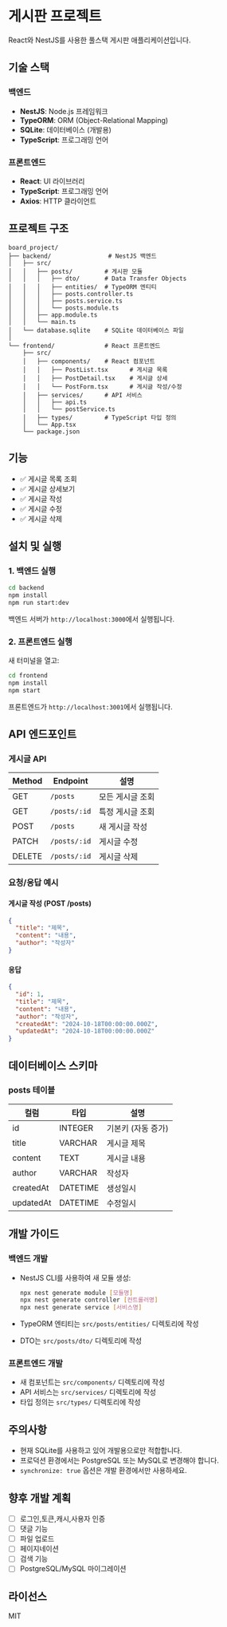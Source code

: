 # 게시판 프로젝트

React와 NestJS를 사용한 풀스택 게시판 애플리케이션입니다.

## 기술 스택

### 백엔드

- **NestJS**: Node.js 프레임워크
- **TypeORM**: ORM (Object-Relational Mapping)
- **SQLite**: 데이터베이스 (개발용)
- **TypeScript**: 프로그래밍 언어

### 프론트엔드

- **React**: UI 라이브러리
- **TypeScript**: 프로그래밍 언어
- **Axios**: HTTP 클라이언트

## 프로젝트 구조

```
board_project/
├── backend/                # NestJS 백엔드
│   ├── src/
│   │   ├── posts/         # 게시판 모듈
│   │   │   ├── dto/       # Data Transfer Objects
│   │   │   ├── entities/  # TypeORM 엔티티
│   │   │   ├── posts.controller.ts
│   │   │   ├── posts.service.ts
│   │   │   └── posts.module.ts
│   │   ├── app.module.ts
│   │   └── main.ts
│   └── database.sqlite    # SQLite 데이터베이스 파일
│
└── frontend/              # React 프론트엔드
    ├── src/
    │   ├── components/    # React 컴포넌트
    │   │   ├── PostList.tsx      # 게시글 목록
    │   │   ├── PostDetail.tsx    # 게시글 상세
    │   │   └── PostForm.tsx      # 게시글 작성/수정
    │   ├── services/      # API 서비스
    │   │   ├── api.ts
    │   │   └── postService.ts
    │   ├── types/         # TypeScript 타입 정의
    │   └── App.tsx
    └── package.json
```

## 기능

- ✅ 게시글 목록 조회
- ✅ 게시글 상세보기
- ✅ 게시글 작성
- ✅ 게시글 수정
- ✅ 게시글 삭제

## 설치 및 실행

### 1. 백엔드 실행

```bash
cd backend
npm install
npm run start:dev
```

백엔드 서버가 `http://localhost:3000`에서 실행됩니다.

### 2. 프론트엔드 실행

새 터미널을 열고:

```bash
cd frontend
npm install
npm start
```

프론트엔드가 `http://localhost:3001`에서 실행됩니다.

## API 엔드포인트

### 게시글 API

| Method | Endpoint     | 설명             |
| ------ | ------------ | ---------------- |
| GET    | `/posts`     | 모든 게시글 조회 |
| GET    | `/posts/:id` | 특정 게시글 조회 |
| POST   | `/posts`     | 새 게시글 작성   |
| PATCH  | `/posts/:id` | 게시글 수정      |
| DELETE | `/posts/:id` | 게시글 삭제      |

### 요청/응답 예시

#### 게시글 작성 (POST /posts)

```json
{
  "title": "제목",
  "content": "내용",
  "author": "작성자"
}
```

#### 응답

```json
{
  "id": 1,
  "title": "제목",
  "content": "내용",
  "author": "작성자",
  "createdAt": "2024-10-18T00:00:00.000Z",
  "updatedAt": "2024-10-18T00:00:00.000Z"
}
```

## 데이터베이스 스키마

### posts 테이블

| 컬럼      | 타입     | 설명               |
| --------- | -------- | ------------------ |
| id        | INTEGER  | 기본키 (자동 증가) |
| title     | VARCHAR  | 게시글 제목        |
| content   | TEXT     | 게시글 내용        |
| author    | VARCHAR  | 작성자             |
| createdAt | DATETIME | 생성일시           |
| updatedAt | DATETIME | 수정일시           |

## 개발 가이드

### 백엔드 개발

- NestJS CLI를 사용하여 새 모듈 생성:

  ```bash
  npx nest generate module [모듈명]
  npx nest generate controller [컨트롤러명]
  npx nest generate service [서비스명]
  ```

- TypeORM 엔티티는 `src/posts/entities/` 디렉토리에 작성
- DTO는 `src/posts/dto/` 디렉토리에 작성

### 프론트엔드 개발

- 새 컴포넌트는 `src/components/` 디렉토리에 작성
- API 서비스는 `src/services/` 디렉토리에 작성
- 타입 정의는 `src/types/` 디렉토리에 작성

## 주의사항

- 현재 SQLite를 사용하고 있어 개발용으로만 적합합니다.
- 프로덕션 환경에서는 PostgreSQL 또는 MySQL로 변경해야 합니다.
- `synchronize: true` 옵션은 개발 환경에서만 사용하세요.

## 향후 개발 계획

- [ ] 로그인,토큰,캐시,사용자 인증
- [ ] 댓글 기능
- [ ] 파일 업로드
- [ ] 페이지네이션
- [ ] 검색 기능
- [ ] PostgreSQL/MySQL 마이그레이션

## 라이선스

MIT
